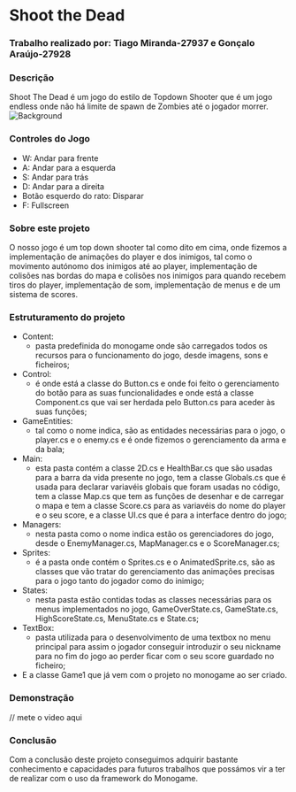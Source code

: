 # Shoot the Dead

### Trabalho realizado por: Tiago Miranda-27937 e Gonçalo Araújo-27928

### Descrição
Shoot The Dead é um jogo do estilo de Topdown Shooter que é um jogo endless onde não há limite de spawn de Zombies até o jogador morrer.
![Background](https://github.com/UniaoEDJD/ShootTheDead/assets/150021756/9bf57dfd-ce06-45aa-b8ad-e76680c0c1c3)

### Controles do Jogo
 - W: Andar para frente
 - A: Andar para a esquerda
 - S: Andar para trás
 - D: Andar para a direita
 - Botão esquerdo do rato: Disparar
 - F: Fullscreen

### Sobre este projeto
O nosso jogo é um top down shooter tal como dito em cima, onde fizemos a implementação de animações do player e dos inimigos, tal como o movimento autónomo dos inimigos até ao player, implementação de colisões nas bordas do mapa e colisões nos inimigos para quando recebem tiros do player, implementação de som, implementação de menus e de um sistema de scores. 

### Estruturamento do projeto
* Content:
  - pasta predefinida do monogame onde são carregados todos os recursos para o funcionamento do jogo, desde imagens, sons e ficheiros;
* Control:
  - é onde está a classe do Button.cs e onde foi feito o gerenciamento do botão para as suas funcionalidades e onde está a classe Component.cs que vai ser herdada pelo Button.cs para aceder às suas funções;
* GameEntities:
  - tal como o nome indica, são as entidades necessárias para o jogo, o player.cs e o enemy.cs e é onde fizemos o gerenciamento da arma e da bala;
* Main:
  - esta pasta contém a classe 2D.cs e HealthBar.cs que são usadas para a barra da vida presente no jogo, tem a classe Globals.cs que é usada para declarar variavéis globais que foram usadas no código, tem a classe Map.cs que tem as funções de desenhar e de carregar o mapa e tem a classe Score.cs para as variavéis do nome do player e o seu score, e a classe UI.cs que é para a interface dentro do jogo;
* Managers:
  - nesta pasta como o nome indica estão os gerenciadores do jogo, desde o EnemyManager.cs, MapManager.cs e o ScoreManager.cs;
* Sprites:
  - é a pasta onde contém o Sprites.cs e o AnimatedSprite.cs, são as classes que vão tratar do gerenciamento das animações precisas para o jogo tanto do jogador como do inimigo;
* States:
  - nesta pasta estão contidas todas as classes necessárias para os menus implementados no jogo, GameOverState.cs, GameState.cs, HighScoreState.cs, MenuState.cs e State.cs;
* TextBox:
  - pasta utilizada para o desenvolvimento de uma textbox no menu principal para assim o jogador conseguir introduzir o seu nickname para no fim do jogo ao perder ficar com o seu score guardado no ficheiro;
* E a classe Game1 que já vem com o projeto no monogame ao ser criado.

### Demonstração
// mete o video aqui

### Conclusão
Com a conclusão deste projeto conseguimos adquirir bastante conhecimento e capacidades para futuros trabalhos que possámos vir a ter de realizar com o uso da framework do Monogame.
